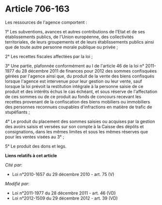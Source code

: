 # Article 706-163

Les ressources de l'agence comportent : 

1° Les subventions, avances et autres contributions de l'Etat et de ses établissements publics, de l'Union européenne, des
collectivités territoriales, de leurs groupements et de leurs établissements publics ainsi que de toute autre personne morale
publique ou privée ; 

2° Les recettes fiscales affectées par la loi ; 

3° Une partie, plafonnée conformément au I de l'article 46 de la loi n° 2011-1977 du 28 décembre 2011 de finances pour 2012
des sommes confisquées gérées par l'agence ainsi que, du produit de la vente des biens confisqués lorsque l'agence est
intervenue pour leur gestion ou leur vente, sauf lorsque la loi prévoit la restitution intégrale à la personne saisie de ce
produit et des intérêts échus le cas échéant, et sous réserve de l'affectation de ces sommes ou de ce produit au fonds de
concours recevant les recettes provenant de la confiscation des biens mobiliers ou immobiliers des personnes reconnues
coupables d'infractions en matière de trafic de stupéfiants ; 

4° Le produit du placement des sommes saisies ou acquises par la gestion des avoirs saisis et versées sur son compte à la
Caisse des dépôts et consignations, dans les mêmes limites et sous les mêmes réserves que pour les ventes visées au 3° ; 

5° Le produit des dons et legs.

**Liens relatifs à cet article**

_Cité par_:

  - Loi n°2010-1657 du 29 décembre 2010 - art. 75 (V)

_Modifié par_:

  - Loi n°2011-1977 du 28 décembre 2011 - art. 46 (VD)
  - Loi n°2012-1509 du 29 décembre 2012 - art. 39 (VD)
